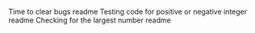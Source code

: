 Time to clear bugs readme
Testing code for positive or negative integer readme
Checking for the largest number readme
